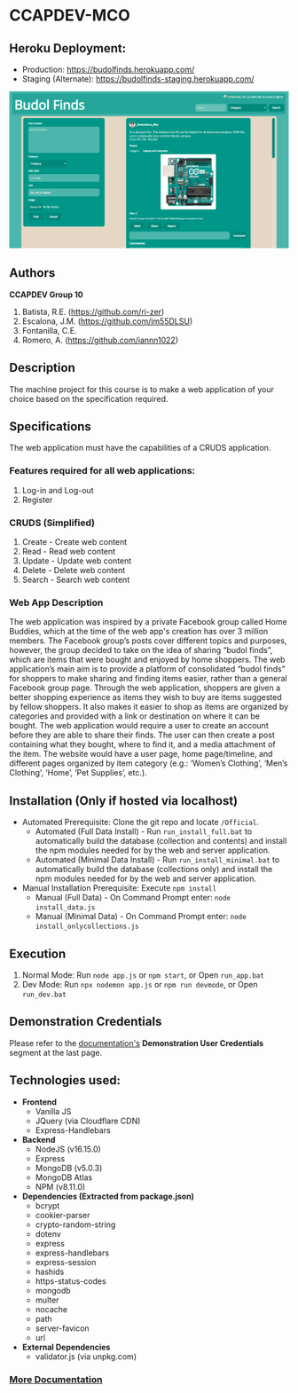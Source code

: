 # CCAPDEV-MCO

## Heroku Deployment: 
- Production: https://budolfinds.herokuapp.com/
- Staging (Alternate): https://budolfinds-staging.herokuapp.com/

![BudolFinds Homepage](.others/homepage.png)

## Authors
**CCAPDEV Group 10** 
1. Batista, R.E. (https://github.com/ri-zer)
2. Escalona, J.M. (https://github.com/jm55DLSU)
3. Fontanilla, C.E.
4. Romero, A. (https://github.com/iannn1022)

## Description
The machine project for this course is to make a web application of your choice based on the specification required.

## Specifications
The web application must have the capabilities of a CRUDS application.
### Features required for all web applications:
1. Log-in and Log-out
2. Register
### CRUDS (Simplified)
1. Create - Create web content
2. Read - Read web content
3. Update - Update web content
4. Delete - Delete web content
5. Search - Search web content
### Web App Description
The web application was inspired by a private Facebook group called Home Buddies, which at the time of the web app's creation has over 3 million members. The Facebook group’s posts cover different topics and purposes, however, the group decided to take on the idea of sharing “budol finds”, which are items that were bought and enjoyed by home shoppers. The web application’s main aim is to provide a platform of consolidated “budol finds” for shoppers to make sharing and finding items easier, rather than a general Facebook group page. Through the web application, shoppers are given a better shopping experience as items they wish to buy are items suggested by fellow shoppers. It also makes it easier to shop as items are organized by categories and provided with a link or destination on where it can be bought. The web application would require a user to create an account before they are able to share their finds. The user can then create a post containing what they bought, where to find it, and a media attachment of the item. The website would have a user page, home page/timeline, and different pages organized by item category (e.g.: ‘Women’s Clothing’, ‘Men’s Clothing’, ‘Home’, ‘Pet Supplies’, etc.).

## Installation (Only if hosted via localhost)
* Automated Prerequisite: Clone the git repo and locate `/Official`.
    * Automated (Full Data Install) - Run `run_install_full.bat` to automatically build the database (collection and contents) and install the npm modules needed for by the web and server application.
    * Automated (Minimal Data Install) - Run `run_install_minimal.bat` to automatically build the database (collections only) and install the npm modules needed for by the web and server application.
* Manual Installation Prerequisite: Execute `npm install`
    * Manual (Full Data) - On Command Prompt enter: `node install_data.js`
    * Manual (Minimal Data) - On Command Prompt enter: `node install_onlycollections.js`

## Execution
1. Normal Mode: Run `node app.js` or `npm start`, or Open `run_app.bat`
2. Dev Mode: Run `npx nodemon app.js` or `npm run devmode`, or Open `run_dev.bat`

## Demonstration Credentials
Please refer to the [documentation's](https://github.com/jm55DLSU/CCAPDEV-MCO/blob/main/.others/.documentation/MCO%20Documentation%20-%20PDF.pdf) **Demonstration User Credentials** segment at the last page.

## Technologies used:
* **Frontend**
    * Vanilla JS
    * JQuery (via Cloudflare CDN)
    * Express-Handlebars
* **Backend**
    * NodeJS (v16.15.0)
    * Express
    * MongoDB (v5.0.3)
    * MongoDB Atlas
    * NPM (v8.11.0)
* **Dependencies (Extracted from package.json)**
    * bcrypt
    * cookier-parser
    * crypto-random-string
    * dotenv
    * express
    * express-handlebars
    * express-session
    * hashids
    * https-status-codes
    * mongodb
    * multer
    * nocache
    * path
    * server-favicon
    * url
* **External Dependencies**
    * validator.js (via unpkg.com)

### [More Documentation](https://github.com/jm55DLSU/CCAPDEV-MCO/blob/main/.others/.documentation/MCO%20Documentation%20-%20PDF.pdf)
